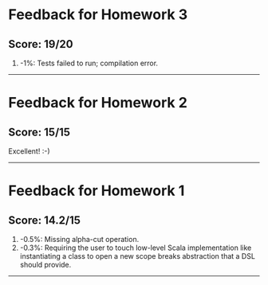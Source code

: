 # Feedback for Homework 3

## Score: 19/20

1. -1%: Tests failed to run; compilation error.

---

# Feedback for Homework 2

## Score: 15/15

Excellent! :-)

---

# Feedback for Homework 1

## Score: 14.2/15

1. -0.5%: Missing alpha-cut operation.
2. -0.3%: Requiring the user to touch low-level Scala implementation like instantiating a class to open a new scope breaks abstraction that a DSL should provide.

---

